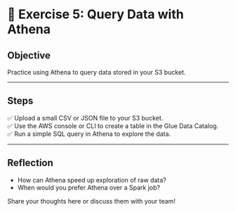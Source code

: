 # 📝 Exercise 5: Query Data with Athena

## Objective

Practice using Athena to query data stored in your S3 bucket.

---

## Steps

✅ Upload a small CSV or JSON file to your S3 bucket.  
✅ Use the AWS console or CLI to create a table in the Glue Data Catalog.  
✅ Run a simple SQL query in Athena to explore the data.

---

## Reflection

- How can Athena speed up exploration of raw data?  
- When would you prefer Athena over a Spark job?

Share your thoughts here or discuss them with your team!